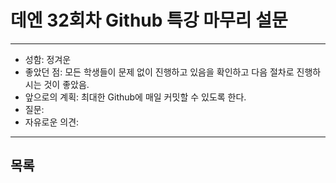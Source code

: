 # 데엔 32회차 Github 특강 마무리 설문
---
- 성함: 정겨운
- 좋았던 점: 모든 학생들이 문제 없이 진행하고 있음을 확인하고 다음 절차로 진행하시는 것이 좋았음.
- 앞으로의 계획: 최대한 Github에 매일 커밋할 수 있도록 한다.
- 질문:
- 자유로운 의견:
----
## 목록

